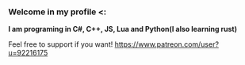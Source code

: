 ### Welcome in my profile <:

**I am programing in C#, C++, JS, Lua and Python(I also learning rust)**

Feel free to support if you want! 
https://www.patreon.com/user?u=92216175

